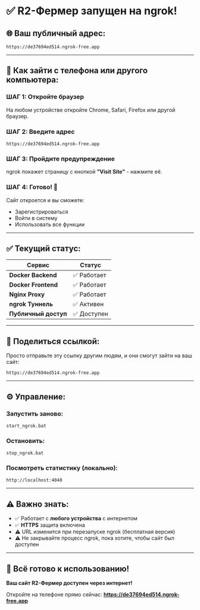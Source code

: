 # ✅ R2-Фермер запущен на ngrok!

## 🌐 Ваш публичный адрес:

```
https://de37694ed514.ngrok-free.app
```

---

## 📱 Как зайти с телефона или другого компьютера:

### ШАГ 1: Откройте браузер
На любом устройстве откройте Chrome, Safari, Firefox или другой браузер.

### ШАГ 2: Введите адрес
```
https://de37694ed514.ngrok-free.app
```

### ШАГ 3: Пройдите предупреждение
ngrok покажет страницу с кнопкой **"Visit Site"** - нажмите её.

### ШАГ 4: Готово! 🎉
Сайт откроется и вы сможете:
- Зарегистрироваться
- Войти в систему
- Использовать все функции

---

## ✅ Текущий статус:

| Сервис | Статус |
|--------|--------|
| **Docker Backend** | ✅ Работает |
| **Docker Frontend** | ✅ Работает |
| **Nginx Proxy** | ✅ Работает |
| **ngrok Туннель** | ✅ Активен |
| **Публичный доступ** | ✅ Доступен |

---

## 🔗 Поделиться ссылкой:

Просто отправьте эту ссылку другим людям, и они смогут зайти на ваш сайт:

```
https://de37694ed514.ngrok-free.app
```

---

## ⚙️ Управление:

### Запустить заново:
```
start_ngrok.bat
```

### Остановить:
```
stop_ngrok.bat
```

### Посмотреть статистику (локально):
```
http://localhost:4040
```

---

## ⚠️ Важно знать:

- ✅ Работает с **любого устройства** с интернетом
- ✅ **HTTPS** защита включена
- ⚠️ URL изменится при перезапуске ngrok (бесплатная версия)
- ⚠️ Не закрывайте процесс ngrok, пока хотите, чтобы сайт был доступен

---

## 🎯 Всё готово к использованию!

**Ваш сайт R2-Фермер доступен через интернет!**

Откройте на телефоне прямо сейчас: **https://de37694ed514.ngrok-free.app**

